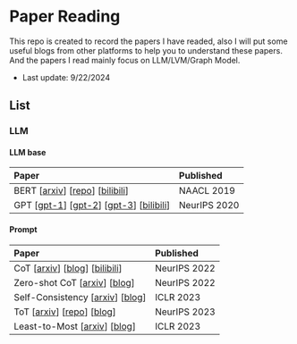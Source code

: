 # Paper Reading

This repo is created to record the papers I have readed, also I will put some useful blogs from other platforms to help you to understand these papers. And the papers I read mainly focus on LLM/LVM/Graph Model.

* Last update: 9/22/2024

## List
### LLM
#### LLM base
| Paper | Published |
|:-------|:-------|
| BERT [[arxiv](https://arxiv.org/abs/1810.04805)] [[repo](https://github.com/google-research/bert)] [[bilibili](https://www.bilibili.com/video/BV1PL411M7eQ/?spm_id_from=333.999.0.0&vd_source=370ed84aad127ddcea55a9ecddb33d4e)] | NAACL 2019 |
| GPT [[gpt-1](https://openai.com/index/language-unsupervised/)] [[gpt-2](https://openai.com/index/better-language-models/)] [[gpt-3](https://openai.com/index/language-models-are-few-shot-learners/)] [[bilibili](https://www.bilibili.com/video/BV1AF411b7xQ/?spm_id_from=333.999.0.0)] | NeurIPS 2020 |

#### Prompt
| Paper | Published |
|:-------|:-------|
| CoT [[arxiv](https://arxiv.org/abs/2201.11903)] [[blog](https://www.promptingguide.ai/techniques/cot)] [[bilibili](https://www.bilibili.com/video/BV1t8411e7Ug/?spm_id_from=333.788&vd_source=370ed84aad127ddcea55a9ecddb33d4e)] | NeurIPS 2022 |
| Zero-shot CoT [[arxiv](https://arxiv.org/abs/2205.11916)] [[blog](https://www.promptingguide.ai/techniques/cot)] | NeurIPS 2022 |
| Self-Consistency [[arxiv](https://arxiv.org/abs/2203.11171)] [[blog](https://www.promptingguide.ai/techniques/consistency)] | ICLR 2023 |
| ToT [[arxiv](https://arxiv.org/abs/2305.10601)] [[repo](https://github.com/princeton-nlp/tree-of-thought-llm)] [[blog](https://www.promptingguide.ai/techniques/tot)] | NeurIPS 2023 |
| Least-to-Most [[arxiv](https://arxiv.org/abs/2205.10625)] [[blog](https://learnprompting.org/docs/intermediate/least_to_most)] | ICLR 2023 |

